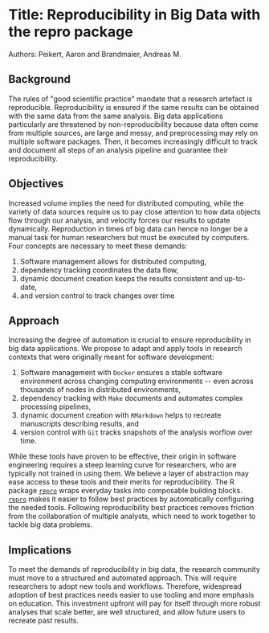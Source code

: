 # Title: Reproducibility in Big Data with the repro package

Authors: Peikert, Aaron and Brandmaier, Andreas M.

## Background
<!-- this abstract should be between 350 and 1000 words-->
<!-- useful links:
https://www.conference-service.com/ressyn-bigdata/xpage.html?xpage=237&lang=en
https://www.conference-service.com/ressyn-bigdata/xpage.html?xpage=234&lang=en
-->
The rules of "good scientific practice" mandate that a research artefact is reproducible.
Reproducibility is ensured if the same results can be obtained with the same data from the same analysis.
Big data applications particularly are threatened by non-reproducibility because data often come from multiple sources, are large and messy, and preprocessing may rely on multiple software packages.
Then, it becomes increasingly difficult to track and document all steps of an analysis pipeline and guarantee their reproducibility.

## Objectives

<!-- combine the defining criteria of big data: Volume, Velocity, and Variety with the four pillars of reproducibility-->
Increased volume implies the need for distributed computing, while the variety of data sources require us to pay close attention to how data objects flow through our analysis, and velocity forces our results to update dynamically.
Reproduction in times of big data can hence no longer be a manual task for human researchers but must be executed by computers.
Four concepts are necessary to meet these demands:

1. Software management allows for distributed computing,
2. dependency tracking coordinates the data flow,
3. dynamic document creation keeps the results consistent and up-to-date,
4. and version control to track changes over time

## Approach

Increasing the degree of automation is crucial to ensure reproducibility in big data applications.
We propose to adapt and apply tools in research contexts that were originally meant for software development:

<!-- yes I repeat myself, but if one point sticks it is hopefully the four pillars -->
1. Software management with `Docker` ensures a stable software environment across changing computing environments -- even across thousands of nodes in distributed environments,
2. dependency tracking with `Make` documents and automates complex processing pipelines,
3. dynamic document creation with `RMarkdown` helps to recreate manuscripts describing results, and
4. version control with `Git` tracks snapshots of the analysis worflow over time.

While these tools have proven to be effective, their origin in software engineering requires a steep learning curve for researchers, who are typically not trained in using them.
We believe a layer of abstraction may ease access to these tools and their merits for reproducibility.
The R package [`repro`](https://github.com/aaronpeikert/repro) wraps everyday tasks into composable building blocks.
[`repro`](https://github.com/aaronpeikert/repro) makes it easier to follow best practices by automatically configuring the needed tools. 
Following reproducibility best practices removes friction from the collaboration of multiple analysts, which need to work together to tackle big data problems.

## Implications

To meet the demands of reproducibility in big data, the research community must move to a structured and automated approach.
This will require researchers to adopt new tools and workflows.
Therefore, widespread adoption of best practices needs easier to use tooling and more emphasis on education.
This investment upfront will pay for itself through more robust analyses that scale better, are well structured, and allow future users to recreate past results.
